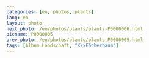 ```yaml
---
categories: [en, photos, plants]
lang: en
layout: photo
next_photo: /en/photos/plants/plants-P0000006.html
picname: P0000005
prev_photo: /en/photos/plants/plants-P0000009.html
tags: [Album Landschaft, "K\xF6cherbaum"]
---
```

